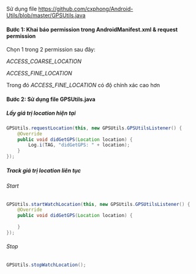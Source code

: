 Sử dụng file https://github.com/cxphong/Android-Utils/blob/master/GPSUtils.java

#### Bước 1: Khai báo permission trong AndroidManifest.xml & request permission

Chọn 1 trong 2 permission sau đây:

*ACCESS_COARSE_LOCATION* 

*ACCESS_FINE_LOCATION*

Trong đó *ACCESS_FINE_LOCATION* có độ chính xác cao hơn

#### Bước 2: Sử dụng file GPSUtils.java

##### Lấy giá trị location hiện tại

```java
GPSUtils.requestLocation(this, new GPSUtils.GPSUtilsListener() {
    @Override
    public void didGetGPS(Location location) {
        Log.i(TAG, "didGetGPS: " + location);
    }
});
```

##### Track giá trị location liên tục

###### Start

```java
GPSUtils.startWatchLocation(this, new GPSUtils.GPSUtilsListener() {
    @Override
    public void didGetGPS(Location location) {
        
    }
});
```

###### Stop

```java
GPSUtils.stopWatchLocation();
```



